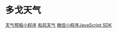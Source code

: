 # 多戈天气
[天气预报小程序](https://segmentfault.com/a/1190000017388333)
[和风天气](https://www.heweather.com/documents/api/s6/weather-now)
[微信小程序JavaScript SDK](https://lbs.qq.com/qqmap_wx_jssdk/index.html)